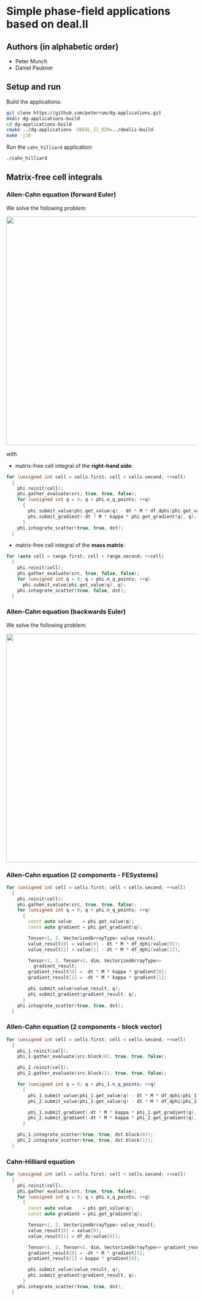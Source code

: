 # Simple phase-field applications based on deal.II

## Authors (in alphabetic order)

- Peter Munch
- Daniel Paukner 

## Setup and run

Build the applications:
```bash
git clone https://github.com/peterrum/dg-applications.git
mkdir dg-applications-build
cd dg-applications-build
cmake ../dg-applications -DDEAL_II_DIR=../dealii-build
make -j10
```

Run the `cahn_hilliard` application:
```bash
./cahn_hilliard
```

## Matrix-free cell integrals

### Allen-Cahn equation (forward Euler)

We solve the following problem:

<p align="center">
<img src="https://render.githubusercontent.com/render/math?math=\left(w,  \eta^{n %2B 1}\right) = \left(w,  \eta^{n} - \Delta t M f_{,\eta}^{n}  \right)  %2B \left(\nabla w,  (-\Delta t M \kappa) \cdot \nabla \eta^{n}\right)" width="600">
</p>

with

- matrix-free cell integral of the **right-hand side**:

```cpp
for (unsigned int cell = cells.first; cell < cells.second; ++cell)
  {
    phi.reinit(cell);
    phi.gather_evaluate(src, true, true, false);
    for (unsigned int q = 0; q < phi.n_q_points; ++q)
      {
        phi.submit_value(phi.get_value(q) - dt * M * df_dphi(phi.get_value(q)), q);
        phi.submit_gradient(-dt * M * kappa * phi.get_gradient(q), q);
      }
    phi.integrate_scatter(true, true, dst);
  }
```

- matrix-free cell integral of the **mass matrix**:

```cpp
for (auto cell = range.first; cell < range.second; ++cell)
  {
    phi.reinit(cell);
    phi.gather_evaluate(src, true, false, false);
    for (unsigned int q = 0; q < phi.n_q_points; ++q)
      phi.submit_value(phi.get_value(q), q); 
    phi.integrate_scatter(true, false, dst);
  }
```

### Allen-Cahn equation (backwards Euler)

We solve the following problem:

<p align="center">
<img src="https://render.githubusercontent.com/render/math?math=\left(w,  \eta^{n %2B 1}   %2B  \Delta t M f_{,\eta}^{n %2B 1}\right) %2B \left(\nabla w,  (\Delta t M \kappa) \cdot \nabla \eta^{n %2B 1}\right) = \left(w,  \eta^{n} \right)  "  width="600">
</p>

### Allen-Cahn equation (2 components - FESystems)

```cpp
for (unsigned int cell = cells.first; cell < cells.second; ++cell)
  {
    phi.reinit(cell);
    phi.gather_evaluate(src, true, true, false);
    for (unsigned int q = 0; q < phi.n_q_points; ++q)
      {
        const auto value    = phi.get_value(q);
        const auto gradient = phi.get_gradient(q);

        Tensor<1, 2, VectorizedArrayType> value_result;
        value_result[0] = value[0] - dt * M * df_dphi(value[0]);
        value_result[1] = value[1] - dt * M * df_dphi(value[1]);

        Tensor<1, 2, Tensor<1, dim, VectorizedArrayType>>
          gradient_result;
        gradient_result[0] = -dt * M * kappa * gradient[0];
        gradient_result[1] = -dt * M * kappa * gradient[1];

        phi.submit_value(value_result, q);
        phi.submit_gradient(gradient_result, q);
      }
    phi.integrate_scatter(true, true, dst);
  }
```

### Allen-Cahn equation (2 components - block vector)

```cpp
for (unsigned int cell = cells.first; cell < cells.second; ++cell)
  {
    phi_1.reinit(cell);
    phi_1.gather_evaluate(src.block(0), true, true, false);

    phi_2.reinit(cell);
    phi_2.gather_evaluate(src.block(1), true, true, false);

    for (unsigned int q = 0; q < phi_1.n_q_points; ++q)
      {
        phi_1.submit_value(phi_1.get_value(q) - dt * M * df_dphi(phi_1.get_value(q)), q);
        phi_2.submit_value(phi_2.get_value(q) - dt * M * df_dphi(phi_2.get_value(q)), q);

        phi_1.submit_gradient(-dt * M * kappa * phi_1.get_gradient(q), q);
        phi_2.submit_gradient(-dt * M * kappa * phi_2.get_gradient(q), q);
      }

    phi_1.integrate_scatter(true, true, dst.block(0));
    phi_2.integrate_scatter(true, true, dst.block(1));
  }
```

### Cahn-Hilliard equation

```cpp
for (unsigned int cell = cells.first; cell < cells.second; ++cell)
  {
    phi.reinit(cell);
    phi.gather_evaluate(src, true, true, false);
    for (unsigned int q = 0; q < phi.n_q_points; ++q)
      {
        const auto value    = phi.get_value(q);
        const auto gradient = phi.get_gradient(q);

        Tensor<1, 2, VectorizedArrayType> value_result;
        value_result[0] = value[0];
        value_result[1] = df_dc(value[0]);

        Tensor<1, 2, Tensor<1, dim, VectorizedArrayType>> gradient_result;
        gradient_result[0] = -dt * M * gradient[1];
        gradient_result[1] = kappa * gradient[0];

        phi.submit_value(value_result, q);
        phi.submit_gradient(gradient_result, q);
      }
    phi.integrate_scatter(true, true, dst);
  }
```
